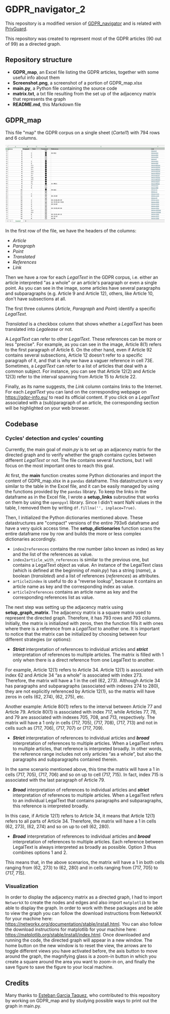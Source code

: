# GDPR_navigator_2
 
This repository is a modified version of [GDPR_navigator](https://github.com/filvan/GDPR_navigator) and is related with [PrivGuard](https://github.com/filvan/PrivGuard).

This repository was created to represent most of the GDPR articles (90 out of 99) as a directed graph.

## Repository structure

- **GDPR_map**, an Excel file listing the GDPR articles, together with some useful info about them
- **Screenshot.png**, a screenshot of a portion of GDPR_map.xlsx
- **main.py**, a Python file containing the source code
- **matrix.txt**, a txt file resulting from the set up of the adjacency matrix that represents the graph 
- **README.md**, this Markdown file

## GDPR_map

This file "map" the GDPR corpus on a single sheet (_Cartel1_) with 794 rows and 6 columns.

![A screenshot of a portion of GDPR_map.xlsx](Screenshot.png "GDPR_map")

In the first row of the file, we have the headers of the columns:
- _Article_
- _Paragraph_
- _Point_
- _Translated_
- _References_
- _Link_

Then we have a row for each _LegalText_ in the GDPR corpus, i.e. either an article interpreted "as a whole" or an article's paragraph or even a single point.
As you can see in the image, some articles have several paragraphs and subparagraphs (e.g. Article 9 and Article 12), others, like Article 10, don't have subsections at all.

The first three columns (_Article_, _Paragraph_ and _Point_) identify a specific _LegalText_.

_Translated_ is a checkbox column that shows whether a _LegalText_ has been translated into _Legalease_ or not.

A _LegalText_ can refer to other _LegalText_. These references can be more or less "precise".
For example, as you can see in the image, Article 8(1) refers to the first paragraph of Article 6.
On the other hand, even if Article 92 contains several subsections, Article 12 doesn't refer to a specific paragraph of it, and that is why we have a vaguer reference in cell 73E.
Sometimes, a _LegalText_ can refer to a list of articles that deal with a common subject. For instance, you can see that Article 12(2) and Article 12(3) refer to the interval spanning from Article 15 to Article 22.

Finally, as its name suggests, the _Link_ column contains links to the Internet.
For each _LegalText_ you can land on the corresponding webpage on https://gdpr-info.eu/ to read its official content.
If you click on a _LegalText_ associated with a (sub)paragraph of an article, the corresponding section will be highlighted on your web browser.

## Codebase

### Cycles' detection and cycles' counting
Currently, the main goal of _main.py_ is to set up an adjacency matrix for the directed graph and to verify whether the graph contains cycles between different _LegalText_ or not.
The file contains several functions, but I will focus on the most important ones to reach this goal.

At first, the **main** function creates some Python dictionaries and import the content of GDPR_map.xlsx in a `pandas` dataframe.
This datastructure is very similar to the table in the Excel file, and it can be easily managed by using the functions provided by the `pandas` library.
To keep the links in the dataframe as in the Excel file, I wrote a **setup_links** subroutine that works on them by using the `openpyxl` library.
Since I didn't want NaN values in the table, I removed them by writing `df.fillna('', inplace=True)`.

Then, I initialized the Python dictionaries mentioned above. These datastructures are "compact" versions of the entire 793x6 dataframe and have a very quick access time.
The **setup_dictionaries** function scans the entire dataframe row by row and builds the more or less complex dictionaries accordingly.
- `index2references` contains the row number (also known as index) as key and the list of the references as value.
- `index2article_with_references` is similar to the previous one, but contains a LegalText object as value.
An instance of the LegalText class (which is defined at the beginning of _main.py_) has a string (_name_), a boolean (_translated_) and a list of references (_references_) as attributes.
- `article2index` is useful to do a "reverse lookup", because it contains an article name as key and the corresponding index as value.
- `article2references` contains an article name as key and the corresponding references list as value.

The next step was setting up the adjacency matrix using **setup_graph_matrix**.
The adjacency matrix is a square matrix used to represent the directed graph. Therefore, it has 793 rows and 793 columns.
Initially, the matrix is initialized with zeros, then the function fills it with ones where there is a reference from a _LegalText_ to another one.
It is important to notice that the matrix can be initialized by choosing between four different strategies (or options):

- _**Strict**_ interpretation of references to individual articles and _**strict**_ interpretation of references to multiple articles.
The matrix is filled with 1 only when there is a direct reference from one LegalText to another. 

For example, Article 12(1) refers to Article 34.
Article 12(1) is associated with index 62 and Article 34 “as a whole” is associated with index 273. Therefore, the matrix will have a 1 in the cell (62, 273). Although Article 34 has paragraphs and subparagraphs (associated with indexes 274 to 280), they are not explicitly referenced by Article 12(1), so the matrix will have zeros in cells (62, 274), (62, 275), etc.

Another example: Article 80(1) refers to the interval between Article 77 and Article 79. 
Article 80(1) is associated with index 717, while Articles 77, 78, and 79 are associated with indexes 705, 708, and 713, respectively.
The matrix will have a 1 only in cells (717, 705), (717, 708), (717, 713) and not in cells such as (717, 706), (717, 707) or (717, 709).

- _**Strict**_ interpretation of references to individual articles and _**broad**_ interpretation of references to multiple articles.
When a LegalText refers to multiple articles, that reference is interpreted broadly. In other words, the reference range includes not only articles “as a whole”, but also the paragraphs and subparagraphs contained therein.

In the same scenario mentioned above, this time the matrix will have a 1 in cells (717, 705), (717, 706) and so on up to cell (717, 715). In fact, index 715 is associated with the last paragraph of Article 79.

- _**Broad**_ interpretation of references to individual articles and _**strict**_ interpretation of references to multiple articles.
When a LegalText refers to an individual LegalText that contains paragraphs and subparagraphs, this reference is interpreted broadly.

In this case, if Article 12(1) refers to Article 34, it means that Article 12(1) refers to all parts of Article 34.
Therefore, the matrix will have a 1 in cells (62, 273), (62, 274) and so on up to cell (62, 280).

- _**Broad**_ interpretation of references to individual articles and _**broad**_ interpretation of references to multiple articles. Each reference between LegalText is always interpreted as broadly as possible. Option 3 thus combines options 1 and 2.

This means that, in the above scenarios, the matrix will have a 1 in both cells ranging from (62, 273) to (62, 280) and in cells ranging from (717, 705) to (717, 715).


### Visualization

In order to display the adjacency matrix as a directed graph, I had to import `NetworkX` to create the nodes and edges and also import `matplotlib` to be able to display the graph.
In order to work with these packages and be able to view the graph you can follow the download instructions from NetworkX for your machine here: https://networkx.org/documentation/stable/install.html.
You can also follow the download instructions for matplotlib for your machine here: https://matplotlib.org/stable/install/index.html.
Once downloaded and running the code, the directed graph will appear in a new window.
The home button on the new window is to reset the view, the arrows are to toggle different views you have activated before, the axis button to move around the graph, the magnifying glass is a zoom-in button in which you create a square around the area you want to zoom-in on, and finally the save figure to save the figure to your local machine.

## Credits

Many thanks to [Esteban Garcia Taquez](https://github.com/Esgartaq04), who contributed to this repository by working on GDPR_map and by studying possible ways to print out the graph in main.py.